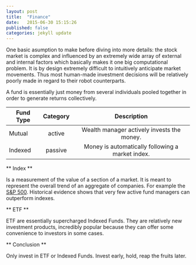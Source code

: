 ```yaml
---
layout: post
title:  "Finance"
date:   2015-06-30 15:15:26
published: false
categories: jekyll update
---
```

One basic asumption to make before diving into more details: the stock market is complex and influenced by an extremely wide array of external and internal factors which basically makes it one big computational problem. It is by design extremely difficult to intuitively anticipate market movements. Thus most human-made investment decisions will be relatively poorly made in regard to their robot counterparts.

A fund is essentially just money from several individuals pooled together in order to generate returns collectively.

| Fund Type      | Category         | Description  |
| ------------- |:-------------:| :-----:|
| Mutual    | active | Wealth manager actively invests the money. |
| Indexed    | passive      | Money is automatically following a market index. |

** Index **

Is a measurement of the value of a section of a market. It is meant to represent the overall trend of an aggregate of companies. For example the [S&P 500](https://en.wikipedia.org/wiki/S%26P_500_Index). Historical evidence shows that very few active fund managers can outperform indexes.

** ETF **

ETF are essentially supercharged Indexed Funds. They are relatively new investment products, incredibly popular because they can offer some convenience to investors in some cases.

** Conclusion **

Only invest in ETF or Indexed Funds. Invest early, hold, reap the fruits later.
